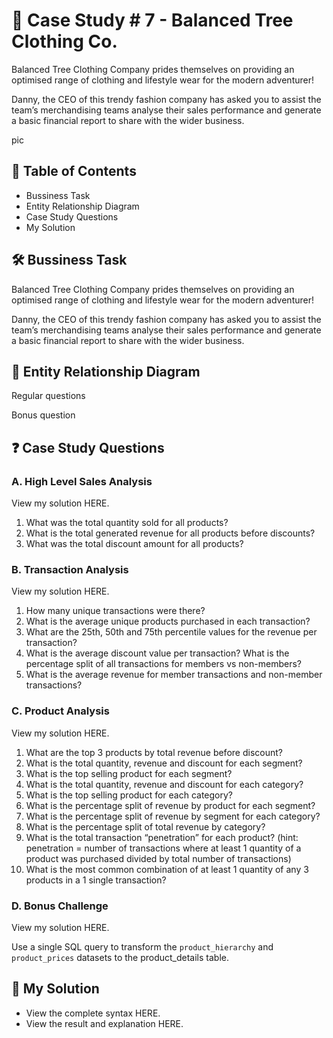 
# 👕 Case Study # 7 - Balanced Tree Clothing Co.
Balanced Tree Clothing Company prides themselves on providing an optimised range of clothing and lifestyle wear for the modern adventurer!

Danny, the CEO of this trendy fashion company has asked you to assist the team’s merchandising teams analyse their sales performance and generate a basic financial report to share with the wider business.

pic

## 📕 Table of Contents
- Bussiness Task
- Entity Relationship Diagram
- Case Study Questions
- My Solution
## 🛠️ Bussiness Task
Balanced Tree Clothing Company prides themselves on providing an optimised range of clothing and lifestyle wear for the modern adventurer!

Danny, the CEO of this trendy fashion company has asked you to assist the team’s merchandising teams analyse their sales performance and generate a basic financial report to share with the wider business.

## 🔐 Entity Relationship Diagram
Regular questions


Bonus question

## ❓ Case Study Questions
### A. High Level Sales Analysis
View my solution HERE.

1. What was the total quantity sold for all products?
2. What is the total generated revenue for all products before discounts?
3. What was the total discount amount for all products?
### B. Transaction Analysis
View my solution HERE.

1. How many unique transactions were there?
2. What is the average unique products purchased in each transaction?
3. What are the 25th, 50th and 75th percentile values for the revenue per transaction?
4. What is the average discount value per transaction?
What is the percentage split of all transactions for members vs non-members?
5. What is the average revenue for member transactions and non-member transactions?
### C. Product Analysis
View my solution HERE.

1. What are the top 3 products by total revenue before discount?
2. What is the total quantity, revenue and discount for each segment?
3. What is the top selling product for each segment?
4. What is the total quantity, revenue and discount for each category?
5. What is the top selling product for each category?
6. What is the percentage split of revenue by product for each segment?
7. What is the percentage split of revenue by segment for each category?
8. What is the percentage split of total revenue by category?
9. What is the total transaction “penetration” for each product? (hint: penetration = number of transactions where at least 1 quantity of a product was purchased divided by total number of transactions)
10. What is the most common combination of at least 1 quantity of any 3 products in a 1 single transaction?

### D. Bonus Challenge
View my solution HERE.

Use a single SQL query to transform the `product_hierarchy` and `product_prices` datasets to the product_details table.

## 🚀 My Solution
- View the complete syntax HERE.
- View the result and explanation HERE.
